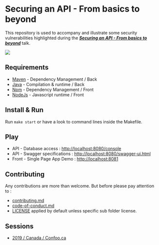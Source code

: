 # Securing an API - From basics to beyond

This repository is used to accompany and illustrate some security vulnerabilities highlighted during the _**[Securing an API - From basics to beyond](https://lusoalex.github.io#talks)**_ talk.

![](https://lusoalex.github.io/assets/img/talk_secure_api.png)

## Requirements

 * [Maven](https://maven.apache.org/) - Dependency Management / Back
 * [Java](https://www.java.com) - Compilation & runtime / Back
 * [Npm](https://www.npmjs.com/) - Dependency Management / Front
 * [NodeJs](https://nodejs.org/en/) - Javascript runtime / Front

## Install & Run

Run `make start` or have a look to command lines inside the Makefile.

## Play

 * API - Database access : [http://localhost:8080/console](http://localhost:8080/console)
 * API - Swagger specifications : [http://localhost:8080/swagger-ui.html](http://localhost:8080/swagger-ui.html)
 * Front - Single Page App Demo : [http://localhost:8081](http://localhost:8081)

## Contributing

Any contributions are more than welcome. But before please pay attention to :
 * [contributing.md](./contributing.md)
 * [code-of-conduct.md](./code-of-conduct.md)
 * [LICENSE](./LICENSE) applied by default unless specific sub folder license.

## Sessions

 * [2019 / Canada / Confoo.ca](https://confoo.ca/en/yul2019/session/securing-your-api-from-basics-to-beyond)

